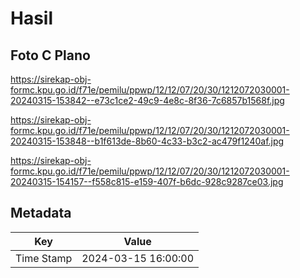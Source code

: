 # Hasil

## Foto C Plano

https://sirekap-obj-formc.kpu.go.id/f71e/pemilu/ppwp/12/12/07/20/30/1212072030001-20240315-153842--e73c1ce2-49c9-4e8c-8f36-7c6857b1568f.jpg

https://sirekap-obj-formc.kpu.go.id/f71e/pemilu/ppwp/12/12/07/20/30/1212072030001-20240315-153848--b1f613de-8b60-4c33-b3c2-ac479f1240af.jpg

https://sirekap-obj-formc.kpu.go.id/f71e/pemilu/ppwp/12/12/07/20/30/1212072030001-20240315-154157--f558c815-e159-407f-b6dc-928c9287ce03.jpg


## Metadata

| Key        | Value               |
| ---------- | ------------------- |
| Time Stamp | 2024-03-15 16:00:00 |



